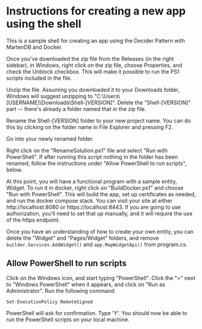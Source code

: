 # Instructions for creating a new app using the shell

This is a sample shell for creating an app using the Decider Pattern with MartenDB and Docker.

Once you've downloaded the zip file from the Releases (in the right sidebar), in Windows, right click on the zip file, choose Properties, and 
check the Unblock checkbox. This will make it possible to run the PS1 scripts included in the file.

Unzip the file. Assuming you downloaded it to your Downloads folder, Windows will suggest unzipping to "C:\Users\\\[USERNAME]\Downloads\Shell-[VERSION]".
Delete the "Shell-[VERSION]" part -- there's already a folder named that in the zip file.

Rename the Shell-[VERSION] folder to your new project name. You can do this by clicking on the folder name in File Explorer and pressing F2.

Go into your newly renamed folder.

Right click on the "RenameSolution.ps1" file and select "Run with PowerShell". If after running this script nothing in the folder has been renamed, 
follow the instructions under "Allow PowerShell to run scripts", below.

At this point, you will have a functional program with a sample entity, Widget. To run it in docker, right click on "BuildDocker.ps1" and choose 
"Run with PowerShell". This will build the app, set up certificates as needed, and run the docker compose stack. You can visit your site at either 
http://localhost:8080 or https://localhost:8443. If you are going to use authorization, you'll need to set that up manually, and it will require the 
use of the https endpoint.

Once you have an understanding of how to create your own entity, you can delete the "Widget" and "Pages/Widget" folders, and remove `builder.Services.AddWidget()` and `app.MapWidgetApi()` from program.cs.

## Allow PowerShell to run scripts

Click on the Windows icon, and start typing "PowerShell". Click the ">" next to "Windows PowerShell" when it appears, and click on "Run as Administrator". Run 
the following command:

`Set-ExecutionPolicy RemoteSigned`

PowerShell will ask for confirmation. Type 'Y'. You should now be able to run the PowerShell scripts on your local machine.
